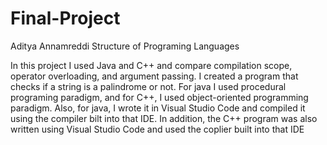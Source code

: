 # Final-Project
Aditya Annamreddi
Structure of Programing Languages

In this project I used Java and C++ and compare compilation scope, operator overloading, and argument passing. I created a program that checks if a string is a palindrome or not. For java I used procedural programing paradigm, and for C++, I used object-oriented programming paradigm. Also, for java, I wrote it in Visual Studio Code and compiled it using the compiler bilt into that IDE. In addition, the C++ program was also written using Visual Studio Code and used the coplier built into that IDE
